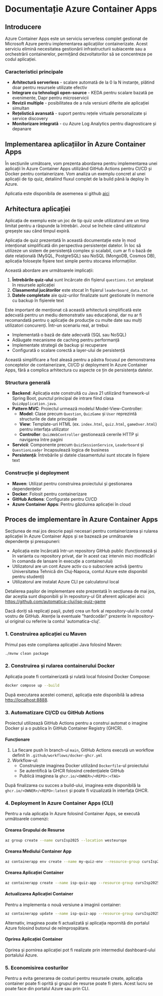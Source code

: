 # Documentație Azure Container Apps

## Introducere

Azure Container Apps este un serviciu serverless complet gestionat de Microsoft Azure pentru implementarea aplicațiilor containerizate. Acest serviciu elimină necesitatea gestionării infrastructurii subiacente sau a orchestrării containerelor, permițând dezvoltatorilor să se concentreze pe codul aplicației.

### Caracteristici principale

- **Arhitectură serverless** - scalare automată de la 0 la N instanțe, plătind doar pentru resursele utilizate efectiv
- **Integrare cu tehnologii open-source** - KEDA pentru scalare bazată pe evenimente, Dapr pentru microservicii
- **Revizii multiple** - posibilitatea de a rula versiuni diferite ale aplicației simultan
- **Rețelistică avansată** - suport pentru rețele virtuale personalizate și service discovery
- **Monitorizare integrată** - cu Azure Log Analytics pentru diagnosticare și depanare

## Implementarea aplicațiilor în Azure Container Apps

În secțiunile următoare, vom prezenta abordarea pentru implementarea unei aplicații în Azure Container Apps utilizând GitHub Actions pentru CI/CD și Docker pentru containerizare. Vom analiza un exemplu concret al unei aplicații de tip quiz, detaliind fluxul complet de la build până la deploy în Azure.

Aplicatia este disponibila de asemenea si github [aici](https://github.com/automatica-cluj/isp-quiz-game) 


## Arhitectura aplicației

Aplicația de exemplu este un joc de tip quiz unde utilizatorul are un timp limitat pentru a răspunde la întrebări. Jocul se încheie când utilizatorul greșește sau când timpul expiră.

Aplicația de quiz prezentată în această documentație este în mod intenționat simplificată din perspectiva persistenței datelor. În loc să utilizeze un sistem de persistență complex și scalabil, cum ar fi o bază de date relațională (MySQL, PostgreSQL) sau NoSQL (MongoDB, Cosmos DB), aplicația folosește fișiere text simple pentru stocarea informațiilor.

Această abordare are următoarele implicații:

1. **Întrebările quiz-ului** sunt încărcate din fișierul `questions.txt` amplasat în resursele aplicației
2. **Clasamentul jucătorilor** este stocat în fișierul `leaderboard_data.txt`
3. **Datele completate** ale quiz-urilor finalizate sunt gestionate în memorie cu backup în fișierele text

Este important de menționat că această arhitectură simplificată este adecvată pentru un mediu demonstrativ sau educațional, dar nu ar fi recomandată pentru o aplicație de producție cu multe date sau mulți utilizatori concurenți. Într-un scenariu real, ar trebui:

- Implementată o bază de date adecvată (SQL sau NoSQL)
- Adăugate mecanisme de caching pentru performanță
- Implementate strategii de backup și recuperare
- Configurată o scalare corectă a layer-ului de persistență

Această simplificare a fost aleasă pentru a păstra focusul pe demonstrarea conceptelor de containerizare, CI/CD și deployment în Azure Container Apps, fără a complica arhitectura cu aspecte ce țin de persistența datelor.

### Structura generală

- **Backend**: Aplicația este construită cu Java 21 utilizând framework-ul Spring Boot, punctul principal de intrare fiind clasa `QuizApplication.java`.
- **Pattern MVC**: Proiectul urmează modelul Model-View-Controller:
    - **Model**: Clase precum `Question`, `QuizGame` și `User` reprezintă structurile de date principale
    - **View**: Template-uri HTML (ex. `index.html`, `quiz.html`, `gameOver.html`) pentru interfața utilizator
    - **Controller**: `QuizWebController` gestionează cererile HTTP și navigarea între pagini
- **Servicii**: Componente precum `QuizSessionService`, `Leaderboard` și `QuestionLoader` încapsulează logica de business
- **Persistență**: Întrebările și datele clasamentului sunt stocate în fișiere text

### Construcție și deployment

- **Maven**: Utilizat pentru construirea proiectului și gestionarea dependențelor
- **Docker**: Folosit pentru containerizare
- **GitHub Actions**: Configurate pentru CI/CD
- **Azure Container Apps**: Pentru găzduirea aplicației în cloud

## Proces de implementare în Azure Container Apps

Secțiunea de mai jos descrie pașii necesari pentru containerizarea și rularea aplicației în Azure Container Apps și se bazează pe următoarele dependențe și presupuneri:
- Aplicația este încărcată într-un repository GitHub public (funcționează și în varianta cu repository privat, dar în acest caz intervin mici modificări în comanda de lansare în execuție a containerului)
- Utilizatorul are un cont Azure activ cu o subscriere activă (pentru Universitatea Tehnică din Cluj-Napoca, contul Azure este disponibil pentru studenți)
- Utilizatorul are instalat Azure CLI pe calculatorul local

Detalierea pașilor de implementare este prezentată în secțiunea de mai jos, dar aceștia sunt disponibili și în repository-ul Git aferent aplicației aici: https://github.com/automatica-cluj/isp-quiz-game

Dacă doriți să replicați pașii, puteți crea un fork al repository-ului în contul vostru de GitHub. Atenție la eventuale "hardcodări" prezente în repository-ul original cu referire la contul 'automatica-cluj'.

### 1. Construirea aplicației cu Maven

Primul pas este compilarea aplicației Java folosind Maven:

```sh
./mvnw clean package
```

### 2. Construirea și rularea containerului Docker

Aplicația poate fi containerizată și rulată local folosind Docker Compose:

```sh
docker compose up --build 
```

După executarea acestei comenzi, aplicația este disponibilă la adresa [http://localhost:8888](http://localhost:8888).

### 3. Automatizare CI/CD cu GitHub Actions

Proiectul utilizează GitHub Actions pentru a construi automat o imagine Docker și a o publica în GitHub Container Registry (GHCR).

#### Funcționare

1. La fiecare push în branch-ul `main`, GitHub Actions execută un workflow definit în `.github/workflows/docker-ghcr.yml`
2. Workflow-ul:
    - Construiește imaginea Docker utilizând `Dockerfile`-ul proiectului
    - Se autentifică la GHCR folosind credențialele GitHub
    - Publică imaginea la `ghcr.io/<OWNER>/<REPO>:<TAG>`

După finalizarea cu succes a build-ului, imaginea este disponibilă la `ghcr.io/<OWNER>/<REPO>:latest` și poate fi vizualizată în interfața GHCR.

### 4. Deployment în Azure Container Apps (CLI)

Pentru a rula aplicația în Azure folosind Container Apps, se execută următoarele comenzi:

#### Crearea Grupului de Resurse
```bash
az group create --name cursIsp2025 --location westeurope
```

#### Crearea Mediului Container App
```bash
az containerapp env create --name my-quiz-env --resource-group cursIsp2025 --location westeurope
```

#### Crearea Aplicației Container
```bash
az containerapp create --name isp-quiz-app --resource-group cursIsp2025 --environment my-quiz-env --image ghcr.io/automatica-cluj/isp-quiz:latest --target-port 8888 --ingress external --transport http
```

#### Actualizarea Aplicației Container

Pentru a implementa o nouă versiune a imaginii container:

```sh
az containerapp update --name isp-quiz-app --resource-group cursIsp2025 --image ghcr.io/automatica-cluj/isp-quiz:latest
```

Alternativ, imaginea poate fi actualizată și aplicația repornită din portalul Azure folosind butonul de reîmprospătare.

#### Oprirea Aplicației Container

Oprirea și pornirea aplicației pot fi realizate prin intermediul dashboard-ului portalului Azure.

### 5. Economisirea costurilor

Pentru a evita generarea de costuri pentru resursele create, aplicația container poate fi oprită și grupul de resurse poate fi șters. Acest lucru se poate face din portalul Azure sau prin CLI.